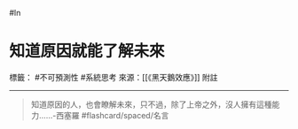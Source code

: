 #ln 
# 知道原因就能了解未來
標籤： #不可預測性 #系統思考 
來源：[[《黑天鵝效應》]] 附註

---

> 知道原因的人，也會瞭解未來，只不過，除了上帝之外，沒人擁有這種能力……-西塞羅 #flashcard/spaced/名言 